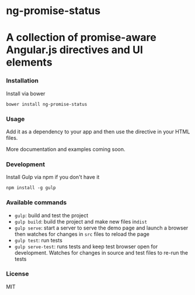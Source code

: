 # ng-promise-status
A collection of promise-aware Angular.js directives and UI elements
=======================

### Installation

Install via bower

```shell
bower install ng-promise-status
```

### Usage

Add it as a dependency to your app and then use the directive in your HTML files.

More documentation and examples coming soon.

### Development

Install Gulp via npm if you don't have it
```shell
npm install -g gulp
```

### Available commands

* `gulp`: build and test the project
* `gulp build`: build the project and make new files in`dist`
* `gulp serve`: start a server to serve the demo page and launch a browser then watches for changes in `src` files to reload the page
* `gulp test`: run tests
* `gulp serve-test`: runs tests and keep test browser open for development. Watches for changes in source and test files to re-run the tests

### License
MIT
